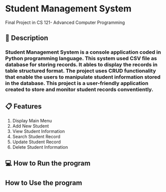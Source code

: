 # Student Management System
Final Project in CS 121- Advanced Computer Programming

## :memo: Description
### Student Management System is a console application coded in Python programming language. This system used CSV file as database for storing records. It ables to display the records in table structured format. The project uses CRUD functionality that enable the users to manipulate student information stored in the database.  This project is a user-friendly application created to store and monitor student records conventiently. 

## :clipboard: Features
1. Display Main Menu
2. Add New Student
3. View Student Information
4. Search Student Record
5. Update Student Record
6. Delete Student Information

## :computer: How to Run the program

## How to Use the program
